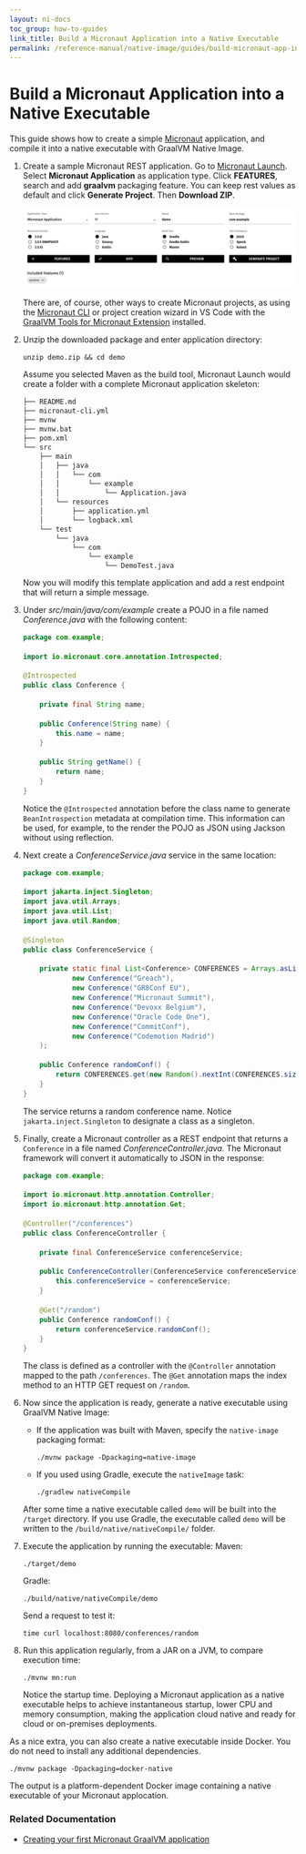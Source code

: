 ```yaml
---
layout: ni-docs
toc_group: how-to-guides
link_title: Build a Micronaut Application into a Native Executable
permalink: /reference-manual/native-image/guides/build-micronaut-app-into-native-executable/
---
```


# Build a Micronaut Application into a Native Executable

This guide shows how to create a simple [Micronaut](https://micronaut.io/) application, and compile it into a native executable with GraalVM Native Image.

1. Create a sample Micronaut REST application. Go to [Micronaut Launch](https://micronaut.io/launch/). Select **Micronaut Application** as application type. Click **FEATURES**, search and add **graalvm** packaging feature. You can keep rest values as default and click **Generate Project**. Then **Download ZIP**.

    ![Micronaut Launch application](img/micronaut_launch.png)

    There are, of course, other ways to create Micronaut projects, as using the [Micronaut CLI]() or project creation wizard in VS Code with the [GraalVM Tools for Micronaut Extension](https://marketplace.visualstudio.com/items?itemName=oracle-labs-graalvm.micronaut) installed.

2. Unzip the downloaded package and enter application directory:

    ```shell
    unzip demo.zip && cd demo
    ```
    
    Assume you selected Maven as the build tool, Micronaut Launch would create a folder with a complete Micronaut application skeleton:
    ```
    ├── README.md
    ├── micronaut-cli.yml
    ├── mvnw
    ├── mvnw.bat
    ├── pom.xml
    └── src
        ├── main
        │   ├── java
        │   │   └── com
        │   │       └── example
        │   │           └── Application.java
        │   └── resources
        │       ├── application.yml
        │       └── logback.xml
        └── test
            └── java
                └── com
                    └── example
                        └── DemoTest.java
    ```      
    Now you will modify this template application and add a rest endpoint that will return a simple message.

3. Under _src/main/java/com/example_ create a POJO in a file named _Conference.java_ with the following content:
    ```java
    package com.example;

    import io.micronaut.core.annotation.Introspected;

    @Introspected 
    public class Conference {

        private final String name;

        public Conference(String name) {
            this.name = name;
        }

        public String getName() {
            return name;
        }
    }
    ```
    Notice the `@Introspected` annotation before the class name to generate `BeanIntrospection` metadata at compilation time. 
    This information can be used, for example, to the render the POJO as JSON using Jackson without using reflection.

4. Next create a _ConferenceService.java_ service in the same location:

    ```java
    package com.example;

    import jakarta.inject.Singleton;
    import java.util.Arrays;
    import java.util.List;
    import java.util.Random;

    @Singleton 
    public class ConferenceService {

        private static final List<Conference> CONFERENCES = Arrays.asList(
                new Conference("Greach"),
                new Conference("GR8Conf EU"),
                new Conference("Micronaut Summit"),
                new Conference("Devoxx Belgium"),
                new Conference("Oracle Code One"),
                new Conference("CommitConf"),
                new Conference("Codemotion Madrid")
        );

        public Conference randomConf() { 
            return CONFERENCES.get(new Random().nextInt(CONFERENCES.size()));
        }
    }
    ```
    The service returns a random conference name. 
    Notice `jakarta.inject.Singleton` to designate a class as a singleton.

5. Finally, create a Micronaut controller as a REST endpoint that returns a `Conference` in a file named _ConferenceController.java_. The Micronaut framework will convert it automatically to JSON in the response: 

    ```java
    package com.example;

    import io.micronaut.http.annotation.Controller;
    import io.micronaut.http.annotation.Get;

    @Controller("/conferences") 
    public class ConferenceController {

        private final ConferenceService conferenceService;

        public ConferenceController(ConferenceService conferenceService) { 
            this.conferenceService = conferenceService;
        }

        @Get("/random") 
        public Conference randomConf() { 
            return conferenceService.randomConf();
        }
    }
    ```
    The class is defined as a controller with the `@Controller` annotation mapped to the path `/conferences`. The `@Get` annotation maps the index method to an HTTP GET request on `/random`.

6. Now since the application is ready, generate a native executable using GraalVM Native Image:

    - If the application was built with Maven, specify the `native-image` packaging format:
        ```shell
        ./mvnw package -Dpackaging=native-image
        ```

    - If you used using Gradle, execute the `nativeImage` task:
        ```shell
        ./gradlew nativeCompile
        ```

    After some time a native executable called `demo` will be built into the `/target` directory. If you use Gradle, the executable called `demo` will be written to the `/build/native/nativeCompile/` folder.

7. Execute the application by running the executable:
    Maven:
    ```shell
    ./target/demo
    ```

    Gradle:
    ```
    ./build/native/nativeCompile/demo
    ```
    Send a request to test it:
    ```shell
    time curl localhost:8080/conferences/random
    ```

8. Run this application regularly, from a JAR on a JVM, to compare execution time:

    ```shell
    ./mvnw mn:run
    ```
    
    Notice the startup time. Deploying a Micronaut application as a native executable helps to achieve instantaneous startup, lower CPU and memory consumption, making the application cloud native and ready for cloud or on-premises deployments.

As a nice extra, you can also create a native executable inside Docker. You do not need to install any additional dependencies.

```shell
./mvnw package -Dpackaging=docker-native
```

The output is a platform-dependent Docker image containing a native executable of your Micronaut applocation.

### Related Documentation

* [Creating your first Micronaut GraalVM application](https://guides.micronaut.io/latest/micronaut-creating-first-graal-app.html)